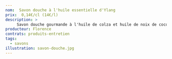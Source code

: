 ```yaml
---
nom:  Savon douche à l'huile essentielle d'Ylang 
prix:  0,14€/cl (14€/l)
description: >
     Savon douche gourmande à l'huile de colza et huile de noix de coco, parfumé à l'huile essentielle d'ylang-ylang et petit grain bigaradier, enrichi à l'huile d'avocat.
producteur: Florence
contrats: produits-entretien
tags: 
  - savons
illustration: savon-douche.jpg
---
```


